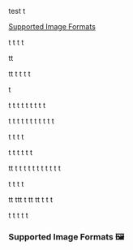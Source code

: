 test
t

[Supported Image Formats](#supported-image-formats-)

t
t
t
t

tt

tt
t
t
t
t

t


t
t
t
t
t
t
t
t
t

t
t
t
t
t
t
t
t
t
t
t

t
t
t
t

t
t
t
t
t
t

tt
t
t
t
t
t
t
t
t
t
t
t

t
t
t
t

tt
ttt
t
tt
tt
t
t
t

t
t
t
t
t



### Supported Image Formats 🖼️
